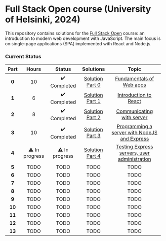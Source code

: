 # Full Stack Open course (University of Helsinki, 2024)

This repository contains solutions for the [Full Stack Open](https://fullstackopen.com/en/) course: an introduction to modern web development with JavaScript. The main focus is on single-page applications (SPA) implemented with React and Node.js.

### Current Status

| Part   | Hours         | Status          | Solutions | Topic                                                          |
| :----: | :-----------: | :-------------: | :-------: | :-------------------------------------------------------------: | 
| **0**      | 10             | ✔️ Completed     | [Solution Part 0](https://github.com/gianlucaromeo/full-stack-open/tree/main/Part%200%20-%20Fundamentals%20of%20Web%20Apps) | [Fundamentals of Web apps](https://fullstackopen.com/en/part0) | 
| **1**  | 6 | ✔️ Completed | [Solution Part 1](https://github.com/gianlucaromeo/full-stack-open/tree/main/Part%201%20-%20Introduction%20to%20React) | [Introduction to React](https://fullstackopen.com/en/part1) |
| **2**  | 8 |  ✔️ Completed | [Solution Part 2](https://github.com/gianlucaromeo/full-stack-open/tree/main/Part%202%20-%20Communicating%20with%20server) | [Communicating with server](https://fullstackopen.com/en/part2) |
| **3**  | 10 | ✔️ Completed | [Solution Part 3](https://github.com/gianlucaromeo/full-stack-open/tree/main/Part%203%20-%20Programming%20a%20server%20with%20NodeJS%20and%20Express) | [Programming a server with NodeJS and Express](https://fullstackopen.com/en/part3) |
| **4**  | ⚠️ In progress | ⚠️ In progress | [Solution Part 4](https://github.com/gianlucaromeo/full-stack-open/tree/main/Part%204%20-%20Testing%20Express%20servers%2C%20user%20administration/Blog) | [Testing Express servers, user administration](https://fullstackopen.com/en/part4) |
| **5**  | TODO | TODO | TODO | TODO |
| **6**  | TODO | TODO | TODO | TODO |
| **7**  | TODO | TODO | TODO | TODO |
| **8**  | TODO | TODO | TODO | TODO |
| **9**  | TODO | TODO | TODO | TODO |
| **10** | TODO | TODO | TODO | TODO |
| **11** | TODO | TODO | TODO | TODO |
| **12** | TODO | TODO | TODO | TODO |
| **13** | TODO | TODO | TODO | TODO |
